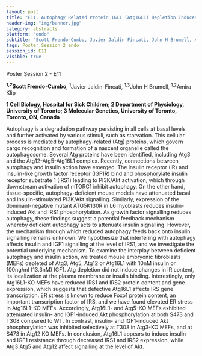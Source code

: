 ```yaml
---
layout: post
title: "E11. Autophagy Related Protein 16L1 (Atg16L1) Depletion Induces Insulin Resistance Through Decreased IRS Expression"
header-img: "img/banner.jpg"
category: abstracts
platform: "endo"
subtitle: "Scott Frendo-Cumbo, Javier Jaldin-Fincati, John H Brumell, Amira Klip"
tags: Poster_Session_2 endo
session_id: E11
visible: true
---
```

Poster Session 2 - E11

**<sup>1,2</sup>Scott Frendo-Cumbo**, <sup>1</sup>Javier Jaldin-Fincati, <sup>1,3</sup>John H Brumell, <sup>1,2</sup>Amira Klip

__1 Cell Biology, Hospital for Sick Children; 2 Department of Physiology, University of Toronto; 3 Molecular Genetics, University of Toronto, Toronto, ON, Canada__

Autophagy is a degradation pathway persisting in all cells at basal levels and further activated by various stimuli, such as starvation. This cellular process is mediated by autophagy-related (Atg) proteins, which govern cargo recognition and formation of a nascent organelle called the autophagosome. Several Atg proteins have been identified, including Atg3 and the Atg12-Atg5-Atg16L1 complex. Recently, connections between autophagy and insulin action have emerged. The insulin receptor (IR) and insulin-like growth factor receptor (IGF1R) bind and phosphorylate insulin receptor substrate 1 (IRS1) leading to PI3K/Akt activation, which through downstream activation of mTORC1 inhibit autophagy. On the other hand, tissue-specific, autophagy-deficient mouse models have attenuated basal and insulin-stimulated PI3K/Akt signalling. Similarly, expression of the dominant-negative mutant ATG5K130R in L6 myoblasts reduces insulin-induced Akt and IRS1 phosphorylation. As growth factor signalling reduces autophagy, these findings suggest a potential feedback mechanism whereby deficient autophagy acts to attenuate insulin signalling. However, the mechanism through which reduced autophagy feeds back onto insulin signalling remains unknown. We hypothesize that interfering with autophagy affects insulin and IGF1 signalling at the level of IRS1, and we investigate the potential underlying mechanism. To examine the interplay between deficient autophagy and insulin action, we treated mouse embryonic fibroblasts (MEFs) depleted of Atg3, Atg5, Atg12 or Atg16L1 with 10nM insulin or 100ng/ml (13.3nM) IGF1. Atg depletion did not induce changes in IR content, its localization at the plasma membrane or insulin binding. Interestingly, only Atg16L1-KO MEFs have reduced IRS1 and IRS2 protein content and gene expression, which suggests that defective Atg16L1 affects IRS gene transcription. ER stress is known to reduce Foxo1 protein content, an important transcription factor of IRS, and we have found elevated ER stress in Atg16L1-KO MEFs. Accordingly, Atg16L1- and Atg5-KO MEFs exhibited attenuated insulin- and IGF1-induced Akt phosphorylation at both S473 and T308 compared to WT. In contrast, insulin- and IGF1-induced Akt phosphorylation was inhibited selectively at T308 in Atg3-KO MEFs, and at S473 in Atg12 KO MEFs. In conclusion, Atg16L1 appears to induce insulin and IGF1 resistance through decreased IRS1 and IRS2 expression, while Atg3 Atg5 and Atg12 affect signalling at the level of Akt. 